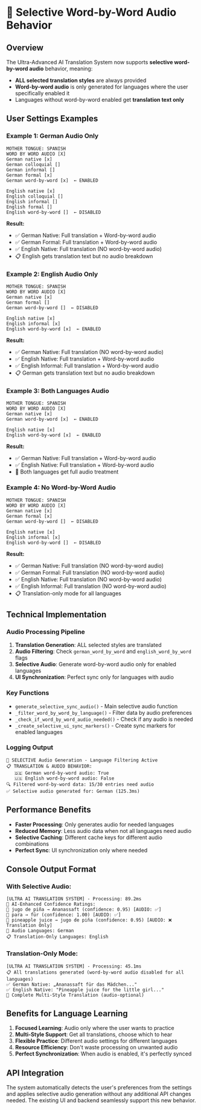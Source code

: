 # 🎵 Selective Word-by-Word Audio Behavior

## Overview

The Ultra-Advanced AI Translation System now supports **selective word-by-word audio** behavior, meaning:

- **ALL selected translation styles** are always provided
- **Word-by-word audio** is only generated for languages where the user specifically enabled it
- Languages without word-by-word enabled get **translation text only**

## User Settings Examples

### Example 1: German Audio Only
```
MOTHER TONGUE: SPANISH
WORD BY WORD AUDIO [X]
German native [x] 
German colloquial []
German informal []
German formal [x]
German word-by-word [x]  ← ENABLED

English native [x]
English colloquial []
English informal []
English formal []
English word-by-word []  ← DISABLED
```

**Result:**
- ✅ German Native: Full translation + Word-by-word audio
- ✅ German Formal: Full translation + Word-by-word audio  
- ✅ English Native: Full translation (NO word-by-word audio)
- 📋 English gets translation text but no audio breakdown

### Example 2: English Audio Only
```
MOTHER TONGUE: SPANISH
WORD BY WORD AUDIO [X]
German native [x] 
German formal []
German word-by-word []  ← DISABLED

English native [x]
English informal [x]
English word-by-word [x]  ← ENABLED
```

**Result:**
- ✅ German Native: Full translation (NO word-by-word audio)
- ✅ English Native: Full translation + Word-by-word audio
- ✅ English Informal: Full translation + Word-by-word audio
- 📋 German gets translation text but no audio breakdown

### Example 3: Both Languages Audio
```
MOTHER TONGUE: SPANISH
WORD BY WORD AUDIO [X]
German native [x] 
German word-by-word [x]  ← ENABLED

English native [x]
English word-by-word [x]  ← ENABLED
```

**Result:**
- ✅ German Native: Full translation + Word-by-word audio
- ✅ English Native: Full translation + Word-by-word audio
- 🎵 Both languages get full audio treatment

### Example 4: No Word-by-Word Audio
```
MOTHER TONGUE: SPANISH
WORD BY WORD AUDIO [X]
German native [x] 
German formal [x]
German word-by-word []  ← DISABLED

English native [x]
English informal [x] 
English word-by-word []  ← DISABLED
```

**Result:**
- ✅ German Native: Full translation (NO word-by-word audio)
- ✅ German Formal: Full translation (NO word-by-word audio)
- ✅ English Native: Full translation (NO word-by-word audio)
- ✅ English Informal: Full translation (NO word-by-word audio)
- 📋 Translation-only mode for all languages

## Technical Implementation

### Audio Processing Pipeline

1. **Translation Generation**: ALL selected styles are translated
2. **Audio Filtering**: Check `german_word_by_word` and `english_word_by_word` flags
3. **Selective Audio**: Generate word-by-word audio only for enabled languages
4. **UI Synchronization**: Perfect sync only for languages with audio

### Key Functions

- `generate_selective_sync_audio()` - Main selective audio function
- `_filter_word_by_word_by_language()` - Filter data by audio preferences
- `_check_if_word_by_word_audio_needed()` - Check if any audio is needed
- `_create_selective_ui_sync_markers()` - Create sync markers for enabled languages

### Logging Output

```
🎵 SELECTIVE Audio Generation - Language Filtering Active
📋 TRANSLATION & AUDIO BEHAVIOR:
   🇩🇪 German word-by-word audio: True
   🇺🇸 English word-by-word audio: False
🔍 Filtered word-by-word data: 15/30 entries need audio
✅ Selective audio generated for: German (125.3ms)
```

## Performance Benefits

- **Faster Processing**: Only generates audio for needed languages
- **Reduced Memory**: Less audio data when not all languages need audio
- **Selective Caching**: Different cache keys for different audio combinations
- **Perfect Sync**: UI synchronization only where needed

## Console Output Format

### With Selective Audio:
```
[ULTRA AI TRANSLATION SYSTEM] - Processing: 89.2ms
🎵 AI-Enhanced Confidence Ratings:
🎵 jugo de piña → Ananassaft (confidence: 0.95) [AUDIO: ✅]
🎵 para → für (confidence: 1.00) [AUDIO: ✅]
🎵 pineapple juice → jugo de piña (confidence: 0.95) [AUDIO: ❌ Translation Only]
🧠 Audio Languages: German
📋 Translation-Only Languages: English
```

### Translation-Only Mode:
```
[ULTRA AI TRANSLATION SYSTEM] - Processing: 45.1ms
📋 All translations generated (word-by-word audio disabled for all languages)
✅ German Native: „Ananassaft für das Mädchen..."
✅ English Native: "Pineapple juice for the little girl..."
🧠 Complete Multi-Style Translation (audio-optional)
```

## Benefits for Language Learning

1. **Focused Learning**: Audio only where the user wants to practice
2. **Multi-Style Support**: Get all translations, choose which to hear
3. **Flexible Practice**: Different audio settings for different languages
4. **Resource Efficiency**: Don't waste processing on unwanted audio
5. **Perfect Synchronization**: When audio is enabled, it's perfectly synced

## API Integration

The system automatically detects the user's preferences from the settings and applies selective audio generation without any additional API changes needed. The existing UI and backend seamlessly support this new behavior.